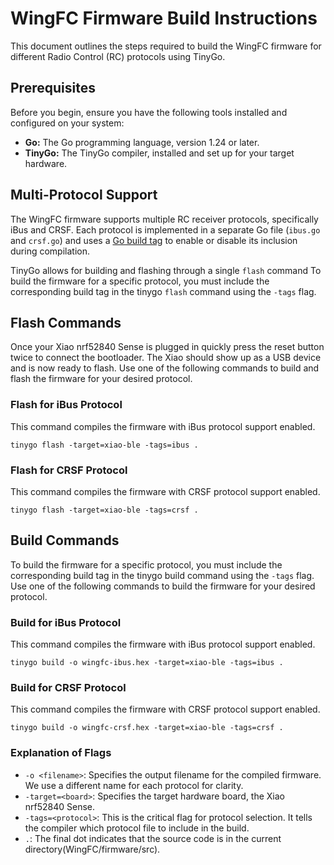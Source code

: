 # **WingFC Firmware Build Instructions**

This document outlines the steps required to build the WingFC firmware for different Radio Control (RC) protocols using TinyGo.

## **Prerequisites**

Before you begin, ensure you have the following tools installed and configured on your system:

* **Go:** The Go programming language, version 1.24 or later.  
* **TinyGo:** The TinyGo compiler, installed and set up for your target hardware.

## **Multi-Protocol Support**

The WingFC firmware supports multiple RC receiver protocols, specifically iBus and CRSF. Each protocol is implemented in a separate Go file (``ibus.go`` and ``crsf.go``) and uses a [Go build tag](https://www.google.com/search?q=https://pkg.go.dev/cmd/go%23hdr-Build_tags) to enable or disable its inclusion during compilation.

TinyGo allows for building and flashing through a single `flash` command
To build the firmware for a specific protocol, you must include the corresponding build tag in the tinygo `flash` command using the `-tags` flag.

## **Flash Commands**

Once your Xiao nrf52840 Sense is plugged in quickly press the reset button twice to connect the bootloader. 
The Xiao should show up as a USB device and is now ready to flash.
Use one of the following commands to build and flash the firmware for your desired protocol.

### **Flash for iBus Protocol**

This command compiles the firmware with iBus protocol support enabled.
```
tinygo flash -target=xiao-ble -tags=ibus .
```

### **Flash for CRSF Protocol**

This command compiles the firmware with CRSF protocol support enabled.
```
tinygo flash -target=xiao-ble -tags=crsf .
```


## **Build Commands**

To build the firmware for a specific protocol, you must include the corresponding build tag in the tinygo build command using the `-tags` flag.
Use one of the following commands to build the firmware for your desired protocol.

### **Build for iBus Protocol**

This command compiles the firmware with iBus protocol support enabled.
```
tinygo build -o wingfc-ibus.hex -target=xiao-ble -tags=ibus .
```

### **Build for CRSF Protocol**

This command compiles the firmware with CRSF protocol support enabled.
```
tinygo build -o wingfc-crsf.hex -target=xiao-ble -tags=crsf .
```

### **Explanation of Flags**

* `-o <filename>`: Specifies the output filename for the compiled firmware. We use a different name for each protocol for clarity.  
* `-target=<board>`: Specifies the target hardware board, the Xiao nrf52840 Sense.
* `-tags=<protocol>`: This is the critical flag for protocol selection. It tells the compiler which protocol file to include in the build.  
* `.`: The final dot indicates that the source code is in the current directory(WingFC/firmware/src).
